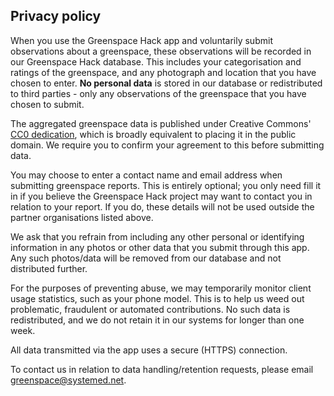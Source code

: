 ## Privacy policy

When you use the Greenspace Hack app and voluntarily submit observations about a greenspace, these observations will be recorded in our Greenspace Hack database. This includes your categorisation and ratings of the greenspace, and any photograph and location that you have chosen to enter. **No personal data** is stored in our database or redistributed to third parties - only any observations of the greenspace that you have chosen to submit.

The aggregated greenspace data is published under Creative Commons' [CC0 dedication](https://creativecommons.org/share-your-work/public-domain/cc0/), which is broadly equivalent to placing it in the public domain. We require you to confirm your agreement to this before submitting data.

You may choose to enter a contact name and email address when submitting greenspace reports. This is entirely optional; you only need fill it in if you believe the Greenspace Hack project may want to contact you in relation to your report. If you do, these details will not be used outside the partner organisations listed above.

We ask that you refrain from including any other personal or identifying information in any photos or other data that you submit through this app. Any such photos/data will be removed from our database and not distributed further.

For the purposes of preventing abuse, we may temporarily monitor client usage statistics, such as your phone model. This is to help us weed out problematic, fraudulent or automated contributions. No such data is redistributed, and we do not retain it in our systems for longer than one week.

All data transmitted via the app uses a secure (HTTPS) connection.

To contact us in relation to data handling/retention requests, please email greenspace@systemed.net.
